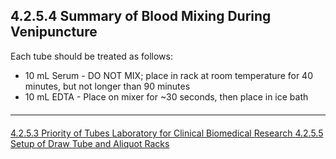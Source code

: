 ## 4.2.5.4 Summary of Blood Mixing During Venipuncture

Each tube should be treated as follows:

* 10 mL Serum - DO NOT MIX; place in rack at room temperature for 40 minutes, but not longer than 90 minutes
* 10 mL EDTA - Place on mixer for ~30 seconds, then place in ice bath


<hr class="soften" style="margin-top: 20px;margin-bottom: 20px;"/>

<div class="center">
<div class="btn-group">
  <a href=":pages_path:/manuals/laboratory-for-clinical-biomedical-research/4-02-05-03-priority-of-tubes.md" class="btn btn-default">
    <span class="glyphicon glyphicon-chevron-left"></span>
    4.2.5.3 Priority of Tubes
  </a>

  <a href=":pages_path:/manuals/laboratory-for-clinical-biomedical-research" class="btn btn-default">
    <span class="glyphicon glyphicon-chevron-up"></span>
    Laboratory for Clinical Biomedical Research
  </a>

  <a href=":pages_path:/manuals/laboratory-for-clinical-biomedical-research/4-02-05-05-set-up-of-draw-tube.md" class="btn btn-success">
    4.2.5.5 Setup of Draw Tube and Aliquot Racks
    <span class="glyphicon glyphicon-chevron-right"></span>
  </a>
</div>
</div>